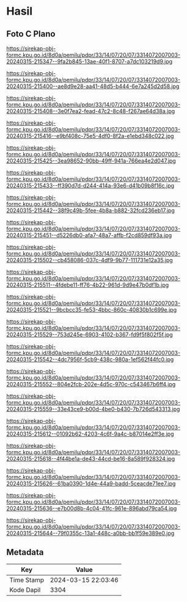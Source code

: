 # Hasil

## Foto C Plano

https://sirekap-obj-formc.kpu.go.id/8d0a/pemilu/pdpr/33/14/07/20/07/3314072007003-20240315-215347--9fa2b845-13ae-40f1-8707-a7dc103219d9.jpg

https://sirekap-obj-formc.kpu.go.id/8d0a/pemilu/pdpr/33/14/07/20/07/3314072007003-20240315-215400--ae8d9e28-aa41-48d5-b444-6e7a245d2d58.jpg

https://sirekap-obj-formc.kpu.go.id/8d0a/pemilu/pdpr/33/14/07/20/07/3314072007003-20240315-215408--3e0f7ea2-fead-47c2-8c48-f267ae64d38a.jpg

https://sirekap-obj-formc.kpu.go.id/8d0a/pemilu/pdpr/33/14/07/20/07/3314072007003-20240315-215416--e9bf408c-75e5-4df0-8f2a-e1ebd348c022.jpg

https://sirekap-obj-formc.kpu.go.id/8d0a/pemilu/pdpr/33/14/07/20/07/3314072007003-20240315-215425--3ea98652-90bb-49ff-941a-766ea4e2d047.jpg

https://sirekap-obj-formc.kpu.go.id/8d0a/pemilu/pdpr/33/14/07/20/07/3314072007003-20240315-215433--ff390d7d-d244-414a-93e6-d41b09b8f16c.jpg

https://sirekap-obj-formc.kpu.go.id/8d0a/pemilu/pdpr/33/14/07/20/07/3314072007003-20240315-215442--38f9c49b-5fee-4b8a-b882-32fcd236eb17.jpg

https://sirekap-obj-formc.kpu.go.id/8d0a/pemilu/pdpr/33/14/07/20/07/3314072007003-20240315-215451--d5226db0-afa7-48a7-affb-f2cd859df93a.jpg

https://sirekap-obj-formc.kpu.go.id/8d0a/pemilu/pdpr/33/14/07/20/07/3314072007003-20240315-215502--cb458086-037c-4df9-9b77-111731e12a35.jpg

https://sirekap-obj-formc.kpu.go.id/8d0a/pemilu/pdpr/33/14/07/20/07/3314072007003-20240315-215511--4fdebe11-ff76-4b22-961d-9d9e47b0df1b.jpg

https://sirekap-obj-formc.kpu.go.id/8d0a/pemilu/pdpr/33/14/07/20/07/3314072007003-20240315-215521--9bcbcc35-fe53-4bbc-860c-40830b1c699e.jpg

https://sirekap-obj-formc.kpu.go.id/8d0a/pemilu/pdpr/33/14/07/20/07/3314072007003-20240315-215529--753d245e-6903-4102-b367-fd9f5f802f5f.jpg

https://sirekap-obj-formc.kpu.go.id/8d0a/pemilu/pdpr/33/14/07/20/07/3314072007003-20240315-215542--4dc7956f-5cb9-438c-980a-1ef562f44fc0.jpg

https://sirekap-obj-formc.kpu.go.id/8d0a/pemilu/pdpr/33/14/07/20/07/3314072007003-20240315-215552--804e2fcb-202e-4d5c-970c-c543467b6ff4.jpg

https://sirekap-obj-formc.kpu.go.id/8d0a/pemilu/pdpr/33/14/07/20/07/3314072007003-20240315-215559--33e43ce9-b00d-4be0-b430-7b726d543313.jpg

https://sirekap-obj-formc.kpu.go.id/8d0a/pemilu/pdpr/33/14/07/20/07/3314072007003-20240315-215612--01092b62-4203-4c6f-9a4c-b87014e2ff3e.jpg

https://sirekap-obj-formc.kpu.go.id/8d0a/pemilu/pdpr/33/14/07/20/07/3314072007003-20240315-215618--4f44be1a-de43-44cd-be16-8a589f928324.jpg

https://sirekap-obj-formc.kpu.go.id/8d0a/pemilu/pdpr/33/14/07/20/07/3314072007003-20240315-215626--61ba0390-1d4e-44a9-badd-5ceacde71ee7.jpg

https://sirekap-obj-formc.kpu.go.id/8d0a/pemilu/pdpr/33/14/07/20/07/3314072007003-20240315-215636--e7b00d8b-4c04-41fc-961e-896abd79ca54.jpg

https://sirekap-obj-formc.kpu.go.id/8d0a/pemilu/pdpr/33/14/07/20/07/3314072007003-20240315-215644--79f0355c-13a1-448c-a0bb-bb1f59e389e0.jpg


## Metadata

| Key        | Value               |
| ---------- | ------------------- |
| Time Stamp | 2024-03-15 22:03:46 |
| Kode Dapil | 3304                |



